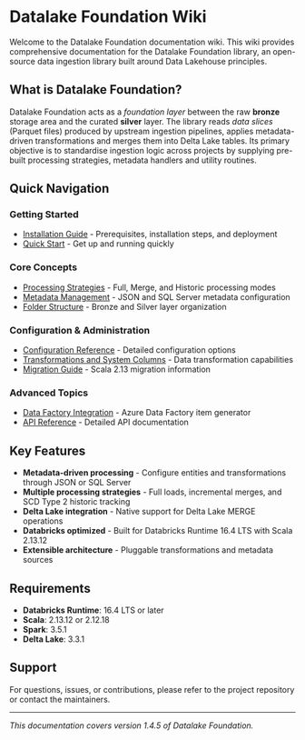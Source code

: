 # Datalake Foundation Wiki

Welcome to the Datalake Foundation documentation wiki. This wiki provides comprehensive documentation for the Datalake Foundation library, an open-source data ingestion library built around Data Lakehouse principles.

## What is Datalake Foundation?

Datalake Foundation acts as a *foundation layer* between the raw **bronze** storage area and the curated **silver** layer. The library reads *data slices* (Parquet files) produced by upstream ingestion pipelines, applies metadata-driven transformations and merges them into Delta Lake tables. Its primary objective is to standardise ingestion logic across projects by supplying pre-built processing strategies, metadata handlers and utility routines.

## Quick Navigation

### Getting Started
- [Installation Guide](Installation-Guide.md) - Prerequisites, installation steps, and deployment
- [Quick Start](Quick-Start.md) - Get up and running quickly

### Core Concepts
- [Processing Strategies](Processing-Strategies.md) - Full, Merge, and Historic processing modes
- [Metadata Management](Metadata-Management.md) - JSON and SQL Server metadata configuration
- [Folder Structure](Folder-Structure.md) - Bronze and Silver layer organization

### Configuration & Administration
- [Configuration Reference](Configuration-Reference.md) - Detailed configuration options
- [Transformations and System Columns](Transformations.md) - Data transformation capabilities
- [Migration Guide](Migration-Guide.md) - Scala 2.13 migration information

### Advanced Topics
- [Data Factory Integration](Data-Factory-Integration.md) - Azure Data Factory item generator
- [API Reference](API-Reference.md) - Detailed API documentation

## Key Features

- **Metadata-driven processing** - Configure entities and transformations through JSON or SQL Server
- **Multiple processing strategies** - Full loads, incremental merges, and SCD Type 2 historic tracking
- **Delta Lake integration** - Native support for Delta Lake MERGE operations
- **Databricks optimized** - Built for Databricks Runtime 16.4 LTS with Scala 2.13.12
- **Extensible architecture** - Pluggable transformations and metadata sources

## Requirements

- **Databricks Runtime**: 16.4 LTS or later
- **Scala**: 2.13.12 or 2.12.18
- **Spark**: 3.5.1
- **Delta Lake**: 3.3.1

## Support

For questions, issues, or contributions, please refer to the project repository or contact the maintainers.

---

*This documentation covers version 1.4.5 of Datalake Foundation.*